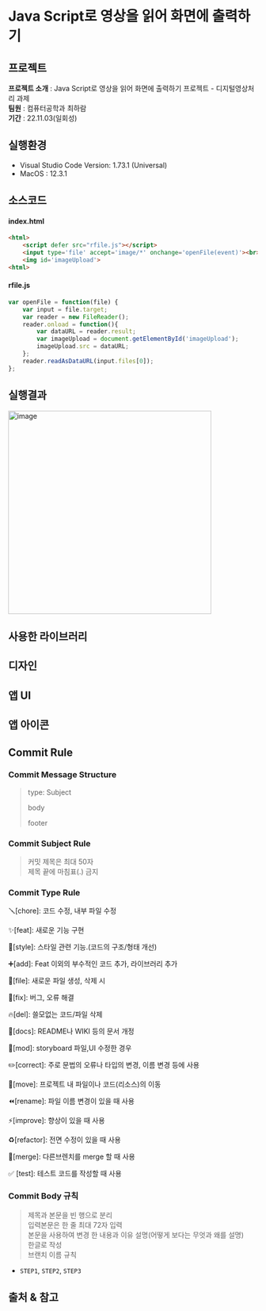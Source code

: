 #  	Java Script로 영상을 읽어 화면에 출력하기

## 프로젝트 
<b>프로젝트 소개</b> : Java Script로 영상을 읽어 화면에 출력하기 프로젝트 - 디지털영상처리 과제<br>
<b>팀원</b> : 컴퓨터공학과 최하람<br>
<b>기간</b> : 22.11.03(일회성)

## 실행환경
- Visual Studio Code Version: 1.73.1 (Universal)
- MacOS : 12.3.1

## 소스코드
#### index.html
```html
<html>
    <script defer src="rfile.js"></script>
    <input type='file' accept='image/*' onchange='openFile(event)'><br>
    <img id='imageUpload'>
<html>
```

#### rfile.js
```JavaScript
var openFile = function(file) {
    var input = file.target;
    var reader = new FileReader();
    reader.onload = function(){
        var dataURL = reader.result;
        var imageUpload = document.getElementById('imageUpload');
        imageUpload.src = dataURL;
    };
    reader.readAsDataURL(input.files[0]);
};
```

## 실행결과

<img width="410" alt="image" src="https://user-images.githubusercontent.com/62204475/202946053-afe668e3-d161-4bce-b5c9-d381cdf3318f.png">


## 사용한 라이브러리

## 디자인

## 앱 UI

## 앱 아이콘


## Commit Rule

### Commit Message Structure

> type: Subject
> 
> 
> body
> 
> footer
> 

### Commit Subject  Rule

> 커밋 제목은 최대 50자<br>
제목 끝에 마침표(.) 금지<br>
> 

### Commit Type Rule

🪛[chore]: 코드 수정, 내부 파일 수정

✨[feat]: 새로운 기능 구현

🎨[style]: 스타일 관련 기능.(코드의 구조/형태 개선)

➕[add]: Feat 이외의 부수적인 코드 추가, 라이브러리 추가

🔧[file]: 새로운 파일 생성, 삭제 시

🐛[fix]: 버그, 오류 해결

🔥[del]: 쓸모없는 코드/파일 삭제

📝[docs]: README나 WIKI 등의 문서 개정

💄[mod]: storyboard 파일,UI 수정한 경우

✏️[correct]: 주로 문법의 오류나 타입의 변경, 이름 변경 등에 사용

🚚[move]: 프로젝트 내 파일이나 코드(리소스)의 이동

⏪️[rename]: 파일 이름 변경이 있을 때 사용

⚡️[improve]: 향상이 있을 때 사용

♻️[refactor]: 전면 수정이 있을 때 사용

🔀[merge]: 다른브렌치를 merge 할 때 사용

✅ [test]: 테스트 코드를 작성할 때 사용


### **Commit Body 규칙**

> 제목과 본문을 빈 행으로 분리<br>
입력본문은 한 줄 최대 72자 입력<br>
본문을 사용하여 변경 한 내용과 이유 설명(어떻게 보다는 무엇과 왜를 설명)<br>
한글로 작성<br>
브랜치 이름 규칙<br>
- `STEP1`, `STEP2`, `STEP3`

## 출처 & 참고
